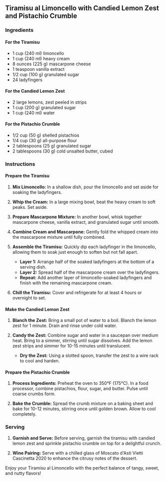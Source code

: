 ## Tiramisu al Limoncello with Candied Lemon Zest and Pistachio Crumble

### Ingredients

#### For the Tiramisu
- 1 cup (240 ml) limoncello
- 1 cup (240 ml) heavy cream
- 8 ounces (225 g) mascarpone cheese
- 1 teaspoon vanilla extract
- 1/2 cup (100 g) granulated sugar
- 24 ladyfingers

#### For the Candied Lemon Zest
- 2 large lemons, zest peeled in strips
- 1 cup (200 g) granulated sugar
- 1 cup (240 ml) water

#### For the Pistachio Crumble
- 1/2 cup (50 g) shelled pistachios
- 1/4 cup (30 g) all-purpose flour
- 2 tablespoons (25 g) granulated sugar
- 2 tablespoons (30 g) cold unsalted butter, cubed

### Instructions

#### Prepare the Tiramisu
1. **Mix Limoncello:** In a shallow dish, pour the limoncello and set aside for soaking the ladyfingers.

2. **Whip the Cream:** In a large mixing bowl, beat the heavy cream to soft peaks. Set aside.

3. **Prepare Mascarpone Mixture:** In another bowl, whisk together mascarpone cheese, vanilla extract, and granulated sugar until smooth.

4. **Combine Cream and Mascarpone:** Gently fold the whipped cream into the mascarpone mixture until fully combined.

5. **Assemble the Tiramisu:** Quickly dip each ladyfinger in the limoncello, allowing them to soak just enough to soften but not fall apart.
    - **Layer 1:** Arrange half of the soaked ladyfingers at the bottom of a serving dish.
    - **Layer 2:** Spread half of the mascarpone cream over the ladyfingers.
    - **Repeat:** Add another layer of limoncello-soaked ladyfingers and finish with the remaining mascarpone cream.

6. **Chill the Tiramisu:** Cover and refrigerate for at least 4 hours or overnight to set.

#### Make the Candied Lemon Zest
1. **Blanch the Zest:** Bring a small pot of water to a boil. Blanch the lemon zest for 1 minute. Drain and rinse under cold water.

2. **Candy the Zest:** Combine sugar and water in a saucepan over medium heat. Bring to a simmer, stirring until sugar dissolves. Add the lemon zest strips and simmer for 10-15 minutes until translucent.
   - **Dry the Zest:** Using a slotted spoon, transfer the zest to a wire rack to cool and harden.

#### Prepare the Pistachio Crumble
1. **Process Ingredients:** Preheat the oven to 350°F (175°C). In a food processor, combine pistachios, flour, sugar, and butter. Pulse until coarse crumbs form.

2. **Bake the Crumble:** Spread the crumb mixture on a baking sheet and bake for 10-12 minutes, stirring once until golden brown. Allow to cool completely.

### Serving
1. **Garnish and Serve:** Before serving, garnish the tiramisu with candied lemon zest and sprinkle pistachio crumble on top for a delightful crunch.

2. **Wine Pairing:** Serve with a chilled glass of Moscato d'Asti Vietti Cascinetta 2020 to enhance the citrusy notes of the dessert.

Enjoy your Tiramisu al Limoncello with the perfect balance of tangy, sweet, and nutty flavors!